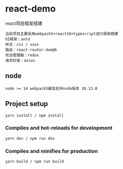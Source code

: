 # react-demo
react项目框架搭建

```
当前项目主要采用webpack5+react18+typescript进行框架搭建
UI框架：antd
样式：css / sass
路由：react-router-dom@6
状态管理器：redux
请求封装：axios
```

## node

```
node >= 14 webpack5最低支持node版本 10.13.0
```

## Project setup

```
yarn install / npm install
```

### Compiles and hot-reloads for development

```
yarn dev / npm run dev
```

### Compiles and minifies for production

```
yarn build / npm run build
```
